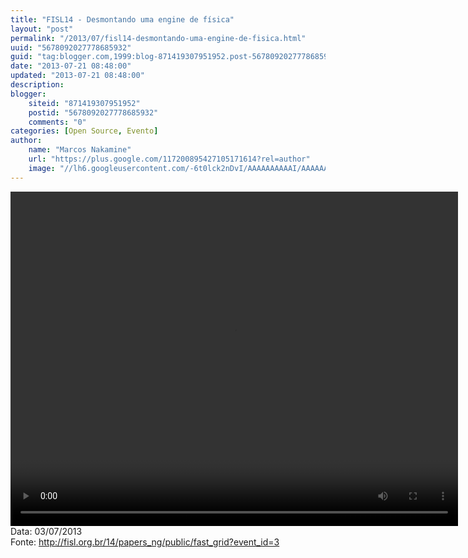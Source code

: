 ```yaml
---
title: "FISL14 - Desmontando uma engine de física"
layout: "post"
permalink: "/2013/07/fisl14-desmontando-uma-engine-de-fisica.html"
uuid: "5678092027778685932"
guid: "tag:blogger.com,1999:blog-871419307951952.post-5678092027778685932"
date: "2013-07-21 08:48:00"
updated: "2013-07-21 08:48:00"
description: 
blogger:
    siteid: "871419307951952"
    postid: "5678092027778685932"
    comments: "0"
categories: [Open Source, Evento]
author: 
    name: "Marcos Nakamine"
    url: "https://plus.google.com/117200895427105171614?rel=author"
    image: "//lh6.googleusercontent.com/-6t0lck2nDvI/AAAAAAAAAAI/AAAAAAAAOBw/_9ON3AiIr48/s32-c/photo.jpg"
---
```


<div class="css-full-post-content js-full-post-content">
<video controls="" height="535" width="716">  <source src="http://hemingway.softwarelivre.org/fisl14/high/41b/sala41b-high-201307031703.ogg" type="video/ogg"></source>  Your browser does not support the video tag. </video>Data: 03/07/2013<br>Fonte: <a href="http://fisl.org.br/14/papers_ng/public/fast_grid?event_id=3">http://fisl.org.br/14/papers_ng/public/fast_grid?event_id=3</a>
</div>
